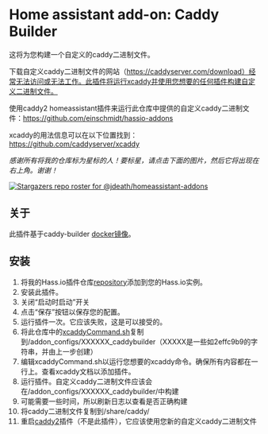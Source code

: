 # Home assistant add-on: Caddy Builder

这将为您构建一个自定义的caddy二进制文件。

下载自定义caddy二进制文件的网站（https://caddyserver.com/download）经常无法访问或无法工作。此插件将运行xcaddy并使用您想要的任何插件构建自定义二进制文件。

使用caddy2 homeassistant插件来运行此仓库中提供的自定义caddy二进制文件：https://github.com/einschmidt/hassio-addons

xcaddy的用法信息可以在以下位置找到：https://github.com/caddyserver/xcaddy

_感谢所有将我的仓库标为星标的人！要标星，请点击下面的图片，然后它将出现在右上角。谢谢！_

[![Stargazers repo roster for @jdeath/homeassistant-addons](https://reporoster.com/stars/jdeath/homeassistant-addons)](https://github.com/jdeath/homeassistant-addons/stargazers)

## 关于

此插件基于caddy-builder [docker镜像](https://hub.docker.com/_/caddy)。

## 安装

1. 将我的Hass.io插件仓库[repository]添加到您的Hass.io实例。
1. 安装此插件。
1. 关闭“启动时启动”开关
1. 点击“保存”按钮以保存您的配置。
1. 运行插件一次。它应该失败，这是可以接受的。
1. 将此仓库中的[xcaddyCommand.sh](https://raw.githubusercontent.com/jdeath/homeassistant-addons/main/caddybuilder/xcaddyCommand.sh)复制到/addon_configs/XXXXXX_caddybuilder（XXXXX是一些如2effc9b9的字符串，并由上一步创建）
1. 编辑xcaddyCommand.sh以运行您想要的xcaddy命令。确保所有内容都在一行上。查看xcaddy文档以添加插件。
1. 运行插件。自定义caddy二进制文件应该会在/addon_configs/XXXXXX_caddybuilder/中构建
1. 可能需要一些时间，所以刷新日志以查看是否正确构建
1. 将caddy二进制文件复制到/share/caddy/
1. 重启[caddy2](https://github.com/einschmidt/hassio-addons)插件（不是此插件），它应该使用您新的自定义caddy二进制文件

[repository]: https://github.com/jdeath/homeassistant-addons